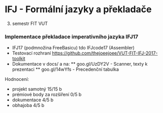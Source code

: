 # IFJ - Formální jazyky a překladače
3. semestr FIT VUT

### Implementace překladace imperativního jazyka IFJ17 
* IFJ17 (podmnožina FreeBasicu) tdo IFJcode17 (Assembler)
* Testovací rozhraní https://github.com/thejoeejoee/VUT-FIT-IFJ-2017-toolkit
* Dokumentace v docs/ a na:
** goo.gl/UzDY2V - Scanner, texty k prezentaci
** goo.gl/14wYfs - Precedenční tabulka


Hodnocení:
* projekt samotný 15/15 b
* prémiové body za rozšíření 0/5 b
* dokumentace 4/5 b
* obhajoba 4/5 b
